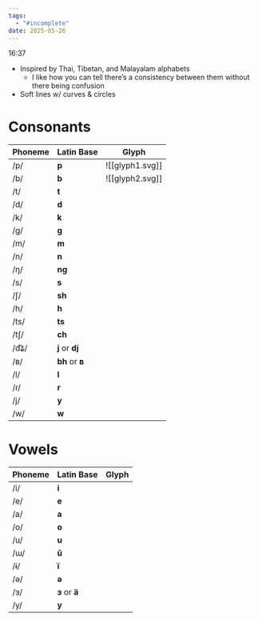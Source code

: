 ```yaml
---
tags:
  - "#incomplete"
date: 2025-05-26
---
```

16:37
- Inspired by Thai, Tibetan, and Malayalam alphabets
	- I like how you can tell there’s a consistency between them without there being confusion 
- Soft lines w/ curves & circles

# Consonants

| Phoneme | Latin Base      | Glyph           |
| ------- | --------------- | --------------- |
| /p/     | **p**           | ![[glyph1.svg]] |
| /b/     | **b**           | ![[glyph2.svg]] |
| /t/     | **t**           |                 |
| /d/     | **d**           |                 |
| /k/     | **k**           |                 |
| /g/     | **g**           |                 |
| /m/     | **m**           |                 |
| /n/     | **n**           |                 |
| /ŋ/     | **ng**          |                 |
| /s/     | **s**           |                 |
| /ʃ/     | **sh**          |                 |
| /h/     | **h**           |                 |
| /ts/    | **ts**          |                 |
| /tʃ/    | **ch**          |                 |
| /d͡ʑ/   | **j** or **dj** |                 |
| /ʙ/     | **bh** or **ʙ** |                 |
| /l/     | **l**           |                 |
| /ɾ/     | **r**           |                 |
| /j/     | **y**           |                 |
| /w/     | **w**           |                 |


# Vowels

| Phoneme | Latin Base     | Glyph |
| ------- | -------------- | ----- |
| /i/     | **i**          |       |
| /e/     | **e**          |       |
| /a/     | **a**          |       |
| /o/     | **o**          |       |
| /u/     | **u**          |       |
| /ɯ/     | **û**          |       |
| /ɨ/     | **ï**          |       |
| /ə/     | **ə**          |       |
| /ɜ/     | **ɜ** or **ä** |       |
| /y/     | **y**          |       |
